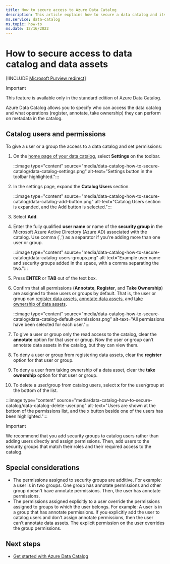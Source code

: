 ```yaml
---
title: How to secure access to Azure Data Catalog
description: This article explains how to secure a data catalog and its data assets in Azure Data Catalog.
ms.service: data-catalog
ms.topic: how-to
ms.date: 12/16/2022
---
```

# How to secure access to data catalog and data assets

[!INCLUDE [Microsoft Purview redirect](includes/catalog-to-purview-migration-flag.md)]

> [!IMPORTANT]
> This feature is available only in the standard edition of Azure Data Catalog.

Azure Data Catalog allows you to specify who can access the data catalog and what operations (register, annotate, take ownership) they can perform on metadata in the catalog. 

## Catalog users and permissions

To give a user or a group the access to a data catalog and set permissions:

1. On the [home page of your data catalog](https://www.azuredatacatalog.com),  select **Settings** on the toolbar.

   :::image type="content" source="media/data-catalog-how-to-secure-catalog/data-catalog-settings.png" alt-text="Settings button in the toolbar highlighted.":::

2. In the settings page, expand the **Catalog Users** section.

   :::image type="content" source="media/data-catalog-how-to-secure-catalog/data-catalog-add-button.png" alt-text="Catalog Users section is expanded, and the Add button is selected.":::

3. Select **Add**.

4. Enter the fully qualified **user name** or name of the **security group** in the Microsoft Azure Active Directory (Azure AD) associated with the catalog. Use comma (`,’) as a separator if you're adding more than one user or group.

   :::image type="content" source="media/data-catalog-how-to-secure-catalog/data-catalog-users-groups.png" alt-text="Example user name and security groups added in the space, with a comma separating the two.":::

5. Press **ENTER** or **TAB** out of the text box. 

6. Confirm that all permissions (**Annotate**, **Register**, and **Take Ownership**) are assigned to these users or groups by default. That is, the user or group can [register data assets]( data-catalog-how-to-register.md), [annotate data assets]( data-catalog-how-to-annotate.md), and [take ownership of data assets]( data-catalog-how-to-manage.md). 

   :::image type="content" source="media/data-catalog-how-to-secure-catalog/data-catalog-default-permissions.png" alt-text="All permissions have been selected for each user.":::

7. To give a user or group only the read access to the catalog, clear the **annotate** option for that user or group. Now the user or group can’t annotate data assets in the catalog, but they can view them. 

8. To deny a user or group from registering data assets, clear the **register** option for that user or group.

9. To deny a user from taking ownership of a data asset, clear the **take ownership** option for that user or group. 

10. To delete a user/group from catalog users, select **x** for the user/group at the bottom of the list. 

   :::image type="content" source="media/data-catalog-how-to-secure-catalog/data-catalog-delete-user.png" alt-text="Users are shown at the bottom of the permissions list, and the x button beside one of the users has been highlighted.":::

   > [!IMPORTANT]
   > We recommend that you add security groups to catalog users rather than adding users directly and assign permissions. Then, add users to the security groups that match their roles and their required access to the catalog.

## Special considerations

- The permissions assigned to security groups are additive. For example: a user is in two groups. One group has annotate permissions and other group doesn't have annotate permissions. Then, the user has annotate permissions. 
- The permissions assigned explicitly to a user override the permissions assigned to groups to which the user belongs. For example: A user is in a group that has annotate permissions. If you explicitly add the user to catalog users and don't assign annotate permissions, then the user can’t annotate data assets. The explicit permission on the user overrides the group permissions.

## Next steps

- [Get started with Azure Data Catalog](data-catalog-get-started.md)
